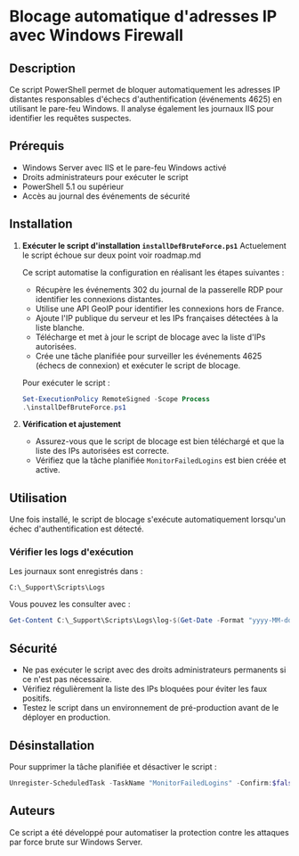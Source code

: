 # Blocage automatique d'adresses IP avec Windows Firewall

## Description

Ce script PowerShell permet de bloquer automatiquement les adresses IP distantes responsables d'échecs d'authentification (événements 4625) en utilisant le pare-feu Windows. Il analyse également les journaux IIS pour identifier les requêtes suspectes.

## Prérequis

- Windows Server avec IIS et le pare-feu Windows activé
- Droits administrateurs pour exécuter le script
- PowerShell 5.1 ou supérieur
- Accès au journal des événements de sécurité

## Installation

1. **Exécuter le script d'installation `installDefBruteForce.ps1`** Actuelement le script échoue sur deux point voir roadmap.md
   
   Ce script automatise la configuration en réalisant les étapes suivantes :
   - Récupère les événements 302 du journal de la passerelle RDP pour identifier les connexions distantes.
   - Utilise une API GeoIP pour identifier les connexions hors de France.
   - Ajoute l'IP publique du serveur et les IPs françaises détectées à la liste blanche.
   - Télécharge et met à jour le script de blocage avec la liste d'IPs autorisées.
   - Crée une tâche planifiée pour surveiller les événements 4625 (échecs de connexion) et exécuter le script de blocage.
   
   Pour exécuter le script :
   ```powershell
   Set-ExecutionPolicy RemoteSigned -Scope Process
   .\installDefBruteForce.ps1
   ```

2. **Vérification et ajustement**
   - Assurez-vous que le script de blocage est bien téléchargé et que la liste des IPs autorisées est correcte.
   - Vérifiez que la tâche planifiée `MonitorFailedLogins` est bien créée et active.

## Utilisation

Une fois installé, le script de blocage s'exécute automatiquement lorsqu'un échec d'authentification est détecté.

### Vérifier les logs d'exécution
Les journaux sont enregistrés dans :
```
C:\_Support\Scripts\Logs
```
Vous pouvez les consulter avec :
```powershell
Get-Content C:\_Support\Scripts\Logs\log-$(Get-Date -Format "yyyy-MM-dd").log
```

## Sécurité

- Ne pas exécuter le script avec des droits administrateurs permanents si ce n'est pas nécessaire.
- Vérifiez régulièrement la liste des IPs bloquées pour éviter les faux positifs.
- Testez le script dans un environnement de pré-production avant de le déployer en production.

## Désinstallation

Pour supprimer la tâche planifiée et désactiver le script :
```powershell
Unregister-ScheduledTask -TaskName "MonitorFailedLogins" -Confirm:$false
```

## Auteurs
Ce script a été développé pour automatiser la protection contre les attaques par force brute sur Windows Server.

